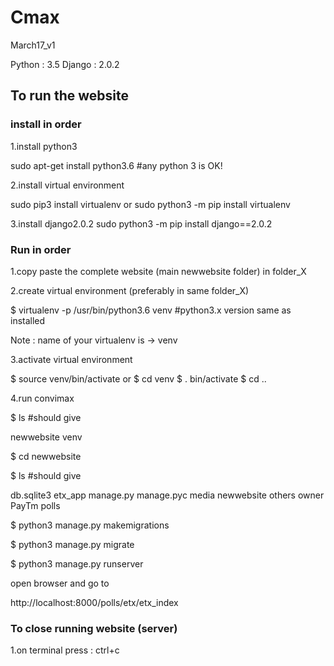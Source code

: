 # Cmax
March17_v1

Python : 3.5
Django : 2.0.2

## To run the website
### install in order

1.install python3

sudo apt-get install python3.6 #any python 3 is OK!

2.install virtual environment

sudo pip3 install virtualenv    or  sudo python3 -m pip install virtualenv

3.install django2.0.2
sudo python3 -m pip install django==2.0.2 

### Run in order
1.copy paste the complete website (main newwebsite folder) in folder_X

2.create virtual environment (preferably in same folder_X)

$ virtualenv -p /usr/bin/python3.6 venv #python3.x version same as installed

Note : name of your virtualenv is -> venv

3.activate virtual environment

$ source venv/bin/activate 
or 
$ cd venv 
$ . bin/activate
$ cd ..

4.run convimax

$ ls #should give

newwebsite  venv

$ cd newwebsite

$ ls #should give

db.sqlite3  etx_app  manage.py  manage.pyc  media  newwebsite  others  owner  PayTm  polls

$ python3 manage.py makemigrations

$ python3 manage.py migrate

$ python3 manage.py runserver

open browser and go to

http://localhost:8000/polls/etx/etx_index

### To close running website (server)

1.on terminal press : ctrl+c







